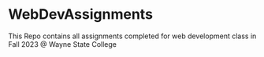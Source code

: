 # WebDevAssignments
This Repo contains all assignments completed for web development class in Fall 2023 @ Wayne State College
